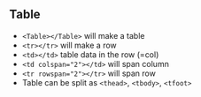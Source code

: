 ## Table
- `<Table></Table>` will make a table
- `<tr></tr>` will make a row
- `<td></td>` table data in the row (=col)
- `<td colspan="2"></td>` will span column
- `<tr rowspan="2"></tr>` will span row
- Table can be split as `<thead>`, `<tbody>`, `<tfoot>`
 
